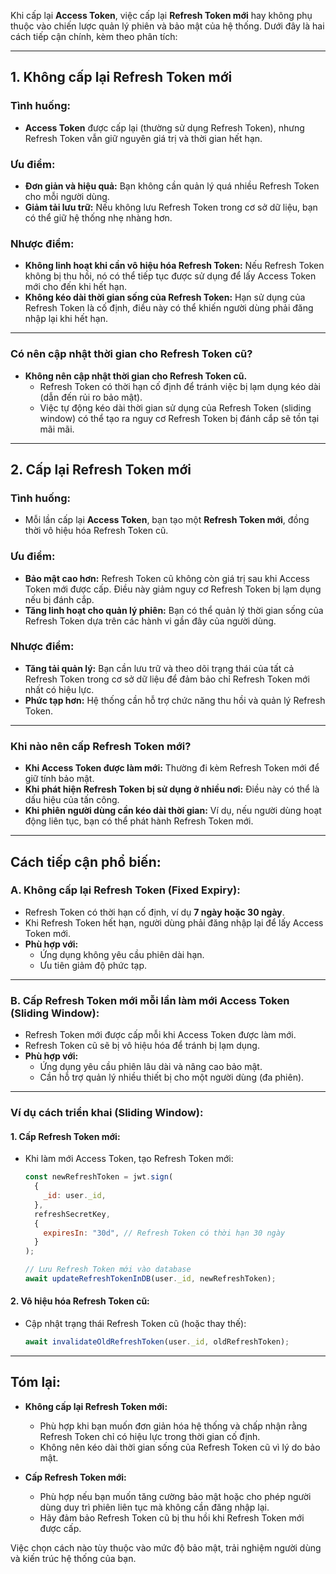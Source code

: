 Khi cấp lại **Access Token**, việc cấp lại **Refresh Token mới** hay không phụ thuộc vào chiến lược quản lý phiên và bảo mật của hệ thống. Dưới đây là hai cách tiếp cận chính, kèm theo phân tích:

---

## **1. Không cấp lại Refresh Token mới**

### **Tình huống:**
- **Access Token** được cấp lại (thường sử dụng Refresh Token), nhưng Refresh Token vẫn giữ nguyên giá trị và thời gian hết hạn.

### **Ưu điểm:**
- **Đơn giản và hiệu quả:** Bạn không cần quản lý quá nhiều Refresh Token cho mỗi người dùng.
- **Giảm tải lưu trữ:** Nếu không lưu Refresh Token trong cơ sở dữ liệu, bạn có thể giữ hệ thống nhẹ nhàng hơn.

### **Nhược điểm:**
- **Không linh hoạt khi cần vô hiệu hóa Refresh Token:** Nếu Refresh Token không bị thu hồi, nó có thể tiếp tục được sử dụng để lấy Access Token mới cho đến khi hết hạn.
- **Không kéo dài thời gian sống của Refresh Token:** Hạn sử dụng của Refresh Token là cố định, điều này có thể khiến người dùng phải đăng nhập lại khi hết hạn.

---

### **Có nên cập nhật thời gian cho Refresh Token cũ?**
- **Không nên cập nhật thời gian cho Refresh Token cũ.**
  - Refresh Token có thời hạn cố định để tránh việc bị lạm dụng kéo dài (dẫn đến rủi ro bảo mật).
  - Việc tự động kéo dài thời gian sử dụng của Refresh Token (sliding window) có thể tạo ra nguy cơ Refresh Token bị đánh cắp sẽ tồn tại mãi mãi.

---

## **2. Cấp lại Refresh Token mới**

### **Tình huống:**
- Mỗi lần cấp lại **Access Token**, bạn tạo một **Refresh Token mới**, đồng thời vô hiệu hóa Refresh Token cũ.

### **Ưu điểm:**
- **Bảo mật cao hơn:** Refresh Token cũ không còn giá trị sau khi Access Token mới được cấp. Điều này giảm nguy cơ Refresh Token bị lạm dụng nếu bị đánh cắp.
- **Tăng linh hoạt cho quản lý phiên:** Bạn có thể quản lý thời gian sống của Refresh Token dựa trên các hành vi gần đây của người dùng.

### **Nhược điểm:**
- **Tăng tải quản lý:** Bạn cần lưu trữ và theo dõi trạng thái của tất cả Refresh Token trong cơ sở dữ liệu để đảm bảo chỉ Refresh Token mới nhất có hiệu lực.
- **Phức tạp hơn:** Hệ thống cần hỗ trợ chức năng thu hồi và quản lý Refresh Token.

---

### **Khi nào nên cấp Refresh Token mới?**
- **Khi Access Token được làm mới:** Thường đi kèm Refresh Token mới để giữ tính bảo mật.
- **Khi phát hiện Refresh Token bị sử dụng ở nhiều nơi:** Điều này có thể là dấu hiệu của tấn công.
- **Khi phiên người dùng cần kéo dài thời gian:** Ví dụ, nếu người dùng hoạt động liên tục, bạn có thể phát hành Refresh Token mới.

---

## **Cách tiếp cận phổ biến:**

### **A. Không cấp lại Refresh Token (Fixed Expiry):**
- Refresh Token có thời hạn cố định, ví dụ **7 ngày hoặc 30 ngày**.
- Khi Refresh Token hết hạn, người dùng phải đăng nhập lại để lấy Access Token mới.
- **Phù hợp với:**
  - Ứng dụng không yêu cầu phiên dài hạn.
  - Ưu tiên giảm độ phức tạp.

---

### **B. Cấp Refresh Token mới mỗi lần làm mới Access Token (Sliding Window):**
- Refresh Token mới được cấp mỗi khi Access Token được làm mới.
- Refresh Token cũ sẽ bị vô hiệu hóa để tránh bị lạm dụng.
- **Phù hợp với:**
  - Ứng dụng yêu cầu phiên lâu dài và nâng cao bảo mật.
  - Cần hỗ trợ quản lý nhiều thiết bị cho một người dùng (đa phiên).

---

### **Ví dụ cách triển khai (Sliding Window):**

#### **1. Cấp Refresh Token mới:**
- Khi làm mới Access Token, tạo Refresh Token mới:
  ```javascript
  const newRefreshToken = jwt.sign(
    {
      _id: user._id,
    },
    refreshSecretKey,
    {
      expiresIn: "30d", // Refresh Token có thời hạn 30 ngày
    }
  );

  // Lưu Refresh Token mới vào database
  await updateRefreshTokenInDB(user._id, newRefreshToken);
  ```

#### **2. Vô hiệu hóa Refresh Token cũ:**
- Cập nhật trạng thái Refresh Token cũ (hoặc thay thế):
  ```javascript
  await invalidateOldRefreshToken(user._id, oldRefreshToken);
  ```

---

## **Tóm lại:**
- **Không cấp lại Refresh Token mới:** 
  - Phù hợp khi bạn muốn đơn giản hóa hệ thống và chấp nhận rằng Refresh Token chỉ có hiệu lực trong thời gian cố định.
  - Không nên kéo dài thời gian sống của Refresh Token cũ vì lý do bảo mật.

- **Cấp Refresh Token mới:** 
  - Phù hợp nếu bạn muốn tăng cường bảo mật hoặc cho phép người dùng duy trì phiên liên tục mà không cần đăng nhập lại.
  - Hãy đảm bảo Refresh Token cũ bị thu hồi khi Refresh Token mới được cấp.

Việc chọn cách nào tùy thuộc vào mức độ bảo mật, trải nghiệm người dùng và kiến trúc hệ thống của bạn.